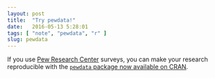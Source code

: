 ```yaml
---
layout: post
title:  "Try pewdata!"
date:   2016-05-13 5:28:01
tags: [ "note", "pewdata", "r" ]
slug: pewdata
---
```


If you use [Pew Research Center](http://www.pewresearch.org) surveys, you can make your research reproducible with the [`pewdata` package now available on CRAN](https://cran.r-project.org/web/packages/pewdata/index.html). 

